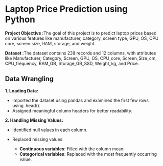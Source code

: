 # Laptop Price Prediction using Python

<b>Project Objective :</b>The goal of this project is to predict laptop prices based on various features like manufacturer, category, screen type, GPU, OS, CPU core, screen size, RAM, storage, and weight.

<b>Dataset :</b>The dataset contains 238 records and 12 columns, with attributes like Manufacturer, Category, Screen, GPU, OS, CPU_core, Screen_Size_cm, CPU_frequency, RAM_GB, Storage_GB_SSD, Weight_kg, and Price.

## Data Wrangling
<b>1. Loading Data:</b>
- Imported the dataset using pandas and examined the first few rows using .head().
- Assigned meaningful column headers for better readability.

<b>2. Handling Missing Values:</b>
- Identified null values in each column.
- Replaced missing values:
  
    - <b>Continuous variables:</b> Filled with the column mean.
    - <b>Categorical variables:</b> Replaced with the most frequently occurring value.


